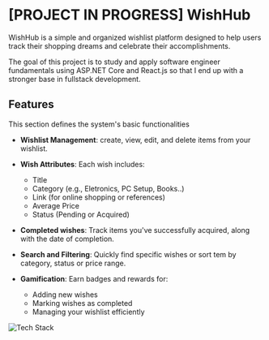 # [PROJECT IN PROGRESS] WishHub

WishHub is a simple and organized wishlist platform designed to help users track their shopping dreams and celebrate their accomplishments.

The goal of this project is to study and apply software engineer fundamentals using ASP.NET Core and React.js so that I end up with a stronger base in fullstack development.

## Features

This section defines the system's basic functionalities

- **Wishlist Management**:
  create, view, edit, and delete items from your wishlist.

- **Wish Attributes**:
    Each wish includes:
    - Title
    - Category (e.g., Eletronics, PC Setup, Books..)
    - Link (for online shopping or references)
    - Average Price
    - Status (Pending or Acquired)

- **Completed wishes**:
    Track items you've successfully acquired, along with the date of completion.

- **Search and Filtering**:
    Quickly find specific wishes or sort tem by category, status or price range.

- **Gamification**:
    Earn badges and rewards for:
    - Adding new wishes
    - Marking wishes as completed
    - Managing your wishlist efficiently


![Tech Stack](https://github-readme-tech-stack.vercel.app/api/cards?title=Tech+Stack&showBorder=false&lineCount=1&hideBg=true&bg=%230D1117&badge=%23161B22&border=%2321262D&titleColor=%2358A6FF&line1=.net%2CASP.NET+Core%2Cb09ec4%3Breact%2CReact%2C7de9e3%3Bsql-server%2CSQL+Server%2Cfe5e5e%3B)
